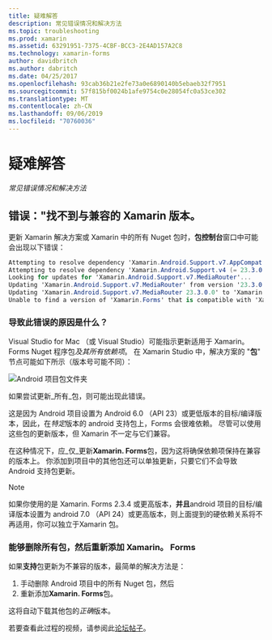 ```yaml
---
title: 疑难解答
description: 常见错误情况和解决方法
ms.topic: troubleshooting
ms.prod: xamarin
ms.assetid: 63291951-7375-4CBF-BCC3-2E4AD157A2C8
ms.technology: xamarin-forms
author: davidbritch
ms.author: dabritch
ms.date: 04/25/2017
ms.openlocfilehash: 93cab36b21e2fe73a0e6890140b5ebaeb32f7951
ms.sourcegitcommit: 57f815bf0024b1afe9754c0e28054fc0a53ce302
ms.translationtype: MT
ms.contentlocale: zh-CN
ms.lasthandoff: 09/06/2019
ms.locfileid: "70760036"
---
```

# <a name="troubleshooting"></a>疑难解答

_常见错误情况和解决方法_

## <a name="error-unable-to-find-a-version-of-xamarinforms-compatible-with"></a>错误："找不到与兼容的 Xamarin 版本。

更新 Xamarin 解决方案或 Xamarin 中的所有 Nuget 包时，**包控制台**窗口中可能会出现以下错误：

```csharp
Attempting to resolve dependency 'Xamarin.Android.Support.v7.AppCompat (= 23.3.0.0)'.
Attempting to resolve dependency 'Xamarin.Android.Support.v4 (= 23.3.0.0)'.
Looking for updates for 'Xamarin.Android.Support.v7.MediaRouter'...
Updating 'Xamarin.Android.Support.v7.MediaRouter' from version '23.3.0.0' to '23.3.1.0' in project 'Todo.Droid'.
Updating 'Xamarin.Android.Support.v7.MediaRouter 23.3.0.0' to 'Xamarin.Android.Support.v7.MediaRouter 23.3.1.0' failed.
Unable to find a version of 'Xamarin.Forms' that is compatible with 'Xamarin.Android.Support.v7.MediaRouter 23.3.0.0'.
```

### <a name="what-causes-this-error"></a>导致此错误的原因是什么？

Visual Studio for Mac （或 Visual Studio）可能指示更新适用于 Xamarin。 Forms Nuget 程序包*及其所有依赖项*。 在 Xamarin Studio 中，解决方案的 "**包**" 节点可能如下所示（版本号可能不同）：

![](images/updates-available.png "Android 项目包文件夹")

如果尝试更新_所有_包，则可能出现此错误。

这是因为 Android 项目设置为 Android 6.0 （API 23）或更低版本的目标/编译版本，因此，在*特定*版本的 android 支持包上，Forms 会很难依赖。 尽管可以使用这些包的更新版本，但 Xamarin 不一定与它们兼容。

在这种情况下，应_仅_更新**Xamarin. Forms**包，因为这将确保依赖项保持在兼容的版本上。 你添加到项目中的其他包还可以单独更新，只要它们不会导致 Android 支持包更新。

> [!NOTE]
> 如果你使用的是 Xamarin. Forms 2.3.4 或更高版本，**并且**android 项目的目标/编译版本设置为 android 7.0 （API 24）或更高版本，则上面提到的硬依赖关系将不再适用，你可以独立于Xamarin 包。

### <a name="fix-remove-all-packages-and-re-add-xamarinforms"></a>能够删除所有包，然后重新添加 Xamarin。 Forms

如果**支持**包更新为不兼容的版本，最简单的解决方法是：

1. 手动删除 Android 项目中的所有 Nuget 包，然后
2. 重新添加**Xamarin. Forms**包。

这将自动下载其他包的*正确*版本。

若要查看此过程的视频，请参阅此[论坛帖子](https://forums.xamarin.com/discussion/comment/170012/#Comment_170012)。
